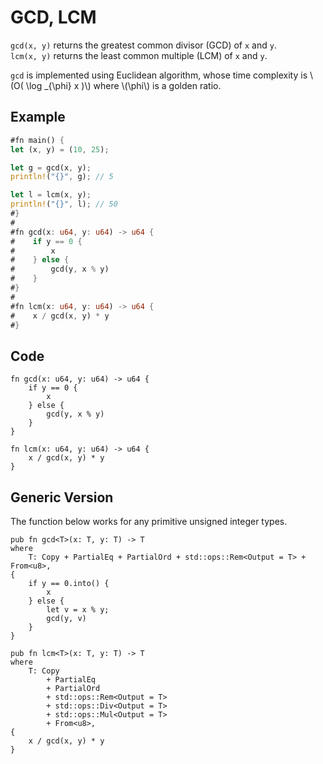 # GCD, LCM

`gcd(x, y)` returns the greatest common divisor (GCD) of `x` and `y`. \
`lcm(x, y)` returns the least common multiple (LCM) of `x` and `y`.

`gcd` is implemented using Euclidean algorithm, whose time complexity is \\(O( \log \_{\phi} x )\\) where \\(\phi\\) is a golden ratio.

## Example

```rust
#fn main() {
let (x, y) = (10, 25);

let g = gcd(x, y);
println!("{}", g); // 5

let l = lcm(x, y);
println!("{}", l); // 50
#}
#
#fn gcd(x: u64, y: u64) -> u64 {
#    if y == 0 {
#        x
#    } else {
#        gcd(y, x % y)
#    }
#}
#
#fn lcm(x: u64, y: u64) -> u64 {
#    x / gcd(x, y) * y
#}
```

## Code

```rust,noplayground
fn gcd(x: u64, y: u64) -> u64 {
    if y == 0 {
        x
    } else {
        gcd(y, x % y)
    }
}

fn lcm(x: u64, y: u64) -> u64 {
    x / gcd(x, y) * y
}
```

## Generic Version

The function below works for any primitive unsigned integer types.

```rust,noplayground
pub fn gcd<T>(x: T, y: T) -> T
where
    T: Copy + PartialEq + PartialOrd + std::ops::Rem<Output = T> + From<u8>,
{
    if y == 0.into() {
        x
    } else {
        let v = x % y;
        gcd(y, v)
    }
}

pub fn lcm<T>(x: T, y: T) -> T
where
    T: Copy
        + PartialEq
        + PartialOrd
        + std::ops::Rem<Output = T>
        + std::ops::Div<Output = T>
        + std::ops::Mul<Output = T>
        + From<u8>,
{
    x / gcd(x, y) * y
}
```
